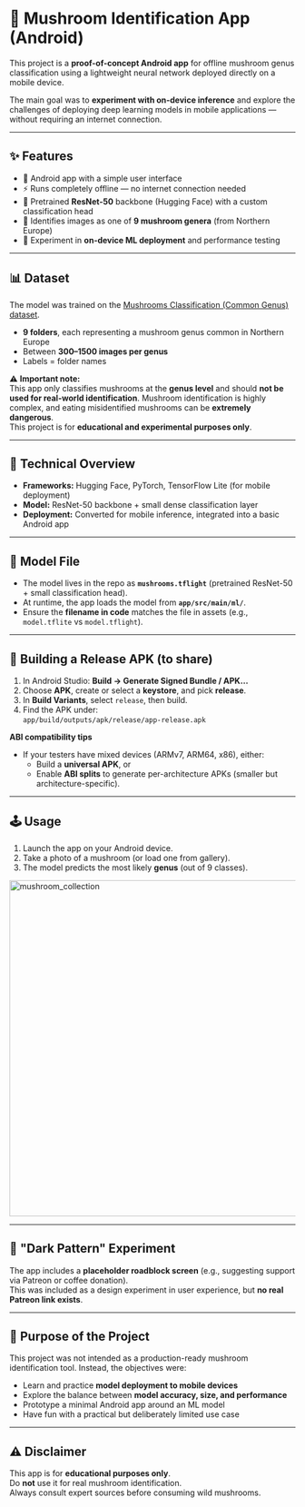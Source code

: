 # 🍄 Mushroom Identification App (Android)

This project is a **proof-of-concept Android app** for offline mushroom genus classification using a lightweight neural network deployed directly on a mobile device.  

The main goal was to **experiment with on-device inference** and explore the challenges of deploying deep learning models in mobile applications — without requiring an internet connection.

---

## ✨ Features

- 📱 Android app with a simple user interface  
- ⚡ Runs completely offline — no internet connection needed  
- 🧠 Pretrained **ResNet-50** backbone (Hugging Face) with a custom classification head  
- 🍄 Identifies images as one of **9 mushroom genera** (from Northern Europe)  
- 🔧 Experiment in **on-device ML deployment** and performance testing  

---

## 📊 Dataset

The model was trained on the [Mushrooms Classification (Common Genus) dataset](https://www.kaggle.com/datasets/maysee/mushrooms-classification-common-genuss-images).  

- **9 folders**, each representing a mushroom genus common in Northern Europe  
- Between **300–1500 images per genus**  
- Labels = folder names  

⚠️ **Important note:**  
This app only classifies mushrooms at the **genus level** and should **not be used for real-world identification**. Mushroom identification is highly complex, and eating misidentified mushrooms can be **extremely dangerous**.  
This project is for **educational and experimental purposes only**.

---

## 🚀 Technical Overview

- **Frameworks:** Hugging Face, PyTorch, TensorFlow Lite (for mobile deployment)  
- **Model:** ResNet-50 backbone + small dense classification layer  
- **Deployment:** Converted for mobile inference, integrated into a basic Android app

---

## 📁 Model File

- The model lives in the repo as **`mushrooms.tflight`** (pretrained ResNet-50 + small classification head).  
- At runtime, the app loads the model from **`app/src/main/ml/`**.  
- Ensure the **filename in code** matches the file in assets (e.g., `model.tflite` vs `model.tflight`).

---

## 🔐 Building a Release APK (to share)

1. In Android Studio: **Build → Generate Signed Bundle / APK…**  
2. Choose **APK**, create or select a **keystore**, and pick **release**.  
3. In **Build Variants**, select `release`, then build.  
4. Find the APK under:  
   `app/build/outputs/apk/release/app-release.apk`

**ABI compatibility tips**
- If your testers have mixed devices (ARMv7, ARM64, x86), either:
  - Build a **universal APK**, or
  - Enable **ABI splits** to generate per-architecture APKs (smaller but architecture-specific).

---

## 🕹️ Usage

1. Launch the app on your Android device.  
2. Take a photo of a mushroom (or load one from gallery).  
3. The model predicts the most likely **genus** (out of 9 classes).


<img width="1077" height="592" alt="mushroom_collection" src="https://github.com/user-attachments/assets/ffd11940-367f-4767-900d-8beb78fff298" />


---

## 🙈 "Dark Pattern" Experiment

The app includes a **placeholder roadblock screen** (e.g., suggesting support via Patreon or coffee donation).  
This was included as a design experiment in user experience, but **no real Patreon link exists**.  

---

## 🎯 Purpose of the Project

This project was not intended as a production-ready mushroom identification tool. Instead, the objectives were:  

- Learn and practice **model deployment to mobile devices**  
- Explore the balance between **model accuracy, size, and performance**  
- Prototype a minimal Android app around an ML model  
- Have fun with a practical but deliberately limited use case  

---

## ⚠️ Disclaimer

This app is for **educational purposes only**.  
Do **not** use it for real mushroom identification.  
Always consult expert sources before consuming wild mushrooms.
